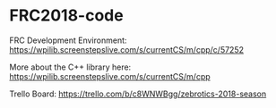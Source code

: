 # FRC2018-code

FRC Development Environment:
https://wpilib.screenstepslive.com/s/currentCS/m/cpp/c/57252

More about the C++ library here:
https://wpilib.screenstepslive.com/s/currentCS/m/cpp

Trello Board:
https://trello.com/b/c8WNWBgg/zebrotics-2018-season
